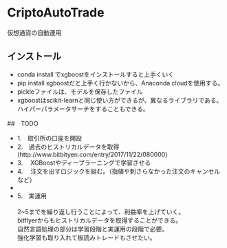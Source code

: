 # CriptoAutoTrade
仮想通貨の自動運用

## インストール
<ul>
<li>conda install でxgboostをインストールすると上手くいく</li>
<li>pip install xgboostだと上手く行かないから、Anaconda cloudを使用する。</li>
<li>pickleファイルは、モデルを保存したファイル</li>
<li>xgboostはscikit-learnと同じ使い方ができるが、異なるライブラリである。ハイパーパラメータサーチをすることもできる。</li>
</ul>


##　TODO
<ul>
<li>1.　取引所の口座を開設</li>
<li>2.　過去のヒストリカルデータを取得(http://www.bitbityen.com/entry/2017/11/22/080000)</li>
<li>3. 　XGBoostやディープラーニングで学習させる</li>
<li>4. 　注文を出すロジックを組む。（指値や刺さらなかった注文のキャンセルなど）<li>
<li>5.　実運用</li>

<br>
2~5までを繰り返し行うことによって、利益率を上げていく。<br/>
bitflyerからもヒストリカルデータを取得することができる。<br/>
自然言語処理の部分は学習段階と実運用の段階で必要。</br>
強化学習も取り入れて板読みトレードもさせたい。<br/>

